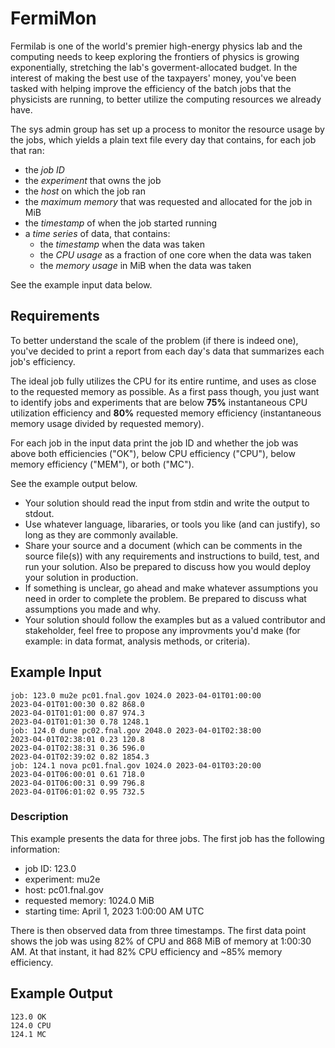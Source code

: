 # FermiMon

Fermilab is one of the world's premier high-energy physics lab and the computing
needs to keep exploring the frontiers of physics is growing exponentially,
stretching the lab's goverment-allocated budget. In the interest of making the
best use of the taxpayers' money, you've been tasked with helping improve the
efficiency of the batch jobs that the physicists are running, to better utilize
the computing resources we already have.

The sys admin group has set up a process to monitor the resource usage by the
jobs, which yields a plain text file every day that contains, for each job that
ran:

* the *job ID*
* the *experiment* that owns the job
* the *host* on which the job ran
* the *maximum memory* that was requested and allocated for the job in MiB
* the *timestamp* of when the job started running
* a *time series* of data, that contains:
  * the *timestamp* when the data was taken
  * the *CPU usage* as a fraction of one core when the data was taken
  * the *memory usage* in MiB when the data was taken
  
See the example input data below.

## Requirements

To better understand the scale of the problem (if there is indeed one), you've
decided to print a report from each day's data that summarizes each job's
efficiency.

The ideal job fully utilizes the CPU for its entire runtime, and uses as close
to the requested memory as possible. As a first pass though, you just want to
identify jobs and experiments that are below **75%** instantaneous CPU
utilization efficiency and **80%** requested memory efficiency (instantaneous
memory usage divided by requested memory).

For each job in the input data print the job ID and whether the job was above
both efficiencies ("OK"), below CPU efficiency ("CPU"), below memory efficiency
("MEM"), or both ("MC").

See the example output below.

* Your solution should read the input from stdin and write the output to stdout.
* Use whatever language, libararies, or tools you like (and can justify), so long
  as they are commonly available.
* Share your source and a document (which can be comments in the source file(s))
  with any requirements and instructions to build, test, and run your solution.
  Also be prepared to discuss how you would deploy your solution in production.
* If something is unclear, go ahead and make whatever assumptions you need in
  order to complete the problem. Be prepared to discuss what assumptions you
  made and why.
* Your solution should follow the examples but as a valued contributor and
  stakeholder, feel free to propose any improvments you'd make (for example: in
  data format, analysis methods, or criteria).


## Example Input

    job: 123.0 mu2e pc01.fnal.gov 1024.0 2023-04-01T01:00:00
    2023-04-01T01:00:30 0.82 868.0
    2023-04-01T01:01:00 0.87 974.3
    2023-04-01T01:01:30 0.78 1248.1
    job: 124.0 dune pc02.fnal.gov 2048.0 2023-04-01T02:38:00
    2023-04-01T02:38:01 0.23 120.8
    2023-04-01T02:38:31 0.36 596.0
    2023-04-01T02:39:02 0.82 1854.3
    job: 124.1 nova pc01.fnal.gov 1024.0 2023-04-01T03:20:00
    2023-04-01T06:00:01 0.61 718.0
    2023-04-01T06:00:31 0.99 796.8
    2023-04-01T06:01:02 0.95 732.5

### Description 

This example presents the data for three jobs. The first job has the following
information:

* job ID: 123.0
* experiment: mu2e
* host: pc01.fnal.gov
* requested memory: 1024.0 MiB
* starting time: April 1, 2023 1:00:00 AM UTC

There is then observed data from three timestamps. The first data point shows
the job was using 82% of CPU and 868 MiB of memory at 1:00:30 AM. At that
instant, it had 82% CPU efficiency and ~85% memory efficiency.

## Example Output

    123.0 OK
    124.0 CPU
    124.1 MC
